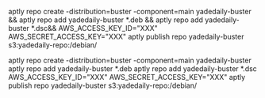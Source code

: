 

aptly repo create -distribution=buster -component=main yadedaily-buster && aptly repo add yadedaily-buster *.deb && aptly repo add yadedaily-buster *.dsc&& AWS_ACCESS_KEY_ID="XXX"  AWS_SECRET_ACCESS_KEY="XXX" aptly publish repo yadedaily-buster s3:yadedaily-repo:/debian/

aptly repo create -distribution=buster -component=main yadedaily-buster
aptly repo add yadedaily-buster *.deb
aptly repo add yadedaily-buster *.dsc
AWS_ACCESS_KEY_ID="XXX"  AWS_SECRET_ACCESS_KEY="XXX" aptly publish repo yadedaily-buster s3:yadedaily-repo:/debian/